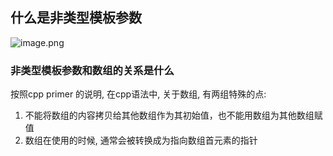 ## 什么是非类型模板参数
![image.png](https://ganun.oss-cn-beijing.aliyuncs.com/image/20251023235514.png) 

### 非类型模板参数和数组的关系是什么
按照cpp primer 的说明, 在cpp语法中, 关于数组, 有两组特殊的点:
1. 不能将数组的内容拷贝给其他数组作为其初始值，也不能用数组为其他数组赋值
2. 数组在使用的时候, 通常会被转换成为指向数组首元素的指针

